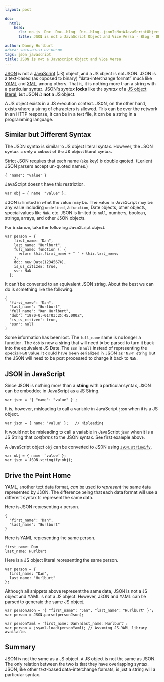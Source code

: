 ```yaml
---
layout: post

doc:
  html:
    head:
      cls: no-js  Doc  Doc--blog  Doc--blog--jsonIsNotAJavaScriptObjectAndViceVersa
      title: JSON is not a JavaScript Object and Vice Versa - Blog - DH

author: Danny Hurlburt
#date: 2016-03-23 07:00:00
tags: json javascript
title: JSON is not a JavaScript Object and Vice Versa
---
```


[<abbr title="JavaScript Object Notation">JSON</abbr>][JSON] is not a [JavaScript][] (JS) object, and a JS object is
not JSON.  JSON is a text-based (as opposed to binary) <q cite="http://www.json.org/">data-interchange format</q> much
like [YAML][] and [XML][], among others.  That is, it is nothing more than a string with a particular syntax.  JSON's
*syntax* **looks** like the *syntax* of a [JS object literal][JsObjLit], but JSON *is* **not** a JS object.
<!-- stop excerpt -->
A JS object exists in a JS execution context.  JSON, on the other hand, exists where a string of characters is
allowed.  This can be over the network in an HTTP response, it can be in a text file, it can be a string in a
programming language.

## Similar but Different Syntax

The JSON syntax is similar to JS object literal syntax.  However, the JSON syntax is only a subset of the JS object
literal syntax.

Strict JSON requires that each name (aka key) is double quoted.  (Lenient JSON parsers accept un-quoted names.)

    { "name": "value" }

JavaScript doesn't have this restriction.

    var obj = { name: "value" };

JSON is limited in what the value may be.  The value in JavaScript may be any value including `undefined`, a
`function`, Date objects, other objects, special values like `NaN`, etc.  JSON is limited to `null`, numbers, boolean,
strings, arrays, and other JSON objects.

For instance, take the following JavaScript object.

    var person = {
        first_name: "Dan",
        last_name: "Hurlburt",
        full_name: function () {
          return this.first_name + " " + this.last_name;
        },
        dob: new Date(12345678),
        is_us_citizen: true,
        ssn: NaN
      };

It can't be converted to an equivalent JSON string.  About the best we can do is something like the following.

    {
      "first_name": "Dan",
      "last_name": "Hurlburt",
      "full_name": "Dan Hurlburt",
      "dob": "1970-01-01T03:25:45.000Z",
      "is_us_citizen": true,
      "ssn": null
    }

Some information has been lost.  The `full_name` name is no longer a function.  The `dob` is now a string that will
need to be parsed to turn it back into the equivalent JS Date.  The `ssn` is `null` instead of representing the
special `NaN` value.  It could have been serialized in JSON as `'NaN'` string but the JSON will need to be post
processed to change it back to `NaN`.

## JSON in JavaScript

Since JSON is nothing more than a **string** with a particular syntax, JSON can be embedded in JavaScript as a JS
String.

    var json = '{ "name": "value" }';

It is, however, misleading to call a variable in JavaScript `json` when it is a JS object.

    var json = { name: "value" };   // Misleading

It would not be misleading to call a variable in JavaScript `json` when it is a JS String that _conforms_ to the
JSON syntax.  See first example above.

A JavaScript object `obj` can be converted to JSON using [`JSON.stringify`][JsonStringify].

    var obj = { name: "value" };
    var json = JSON.stringify(obj);


## Drive the Point Home

YAML, another text data format, _can_ be used to *represent* the same data represented by JSON.  The difference being
that each data format will use a different syntax to represent the same data.

Here is JSON representing a person.

    {
      "first_name": "Dan",
      "last_name": "Hurlburt"
    }

Here is YAML representing the same person.

    first_name: Dan
    last_name: Hurlburt

Here is a JS object literal representing the same person.

    var person = {
      first_name: "Dan",
      last_name: "Hurlburt"
    };

Although all snippets above represent the same data, JSON is not a JS object and YAML is not a JS object.  However,
JSON and YAML can be parsed to generate the same JS object.

    var personJson = '{ "first_name": "Dan", "last_name": "Hurlburt" }';
    var person = JSON.parse(personJson);

    var personYaml = 'first_name: Dan\nlast_name: Hurlburt';
    var person = jsyaml.load(personYaml); // Assuming JS-YAML library available.

## Summary

JSON is not the same as a JS object.  A JS object is not the same as JSON.  The only relation between the two is that
they have overlapping syntax.  JSON, like other text-based data-interchange formats, is just a string will a
particular syntax.

[JavaScript]: https://developer.mozilla.org/en-US/docs/Web/JavaScript
[JsObjLit]: https://developer.mozilla.org/en-US/docs/Web/JavaScript/Guide/Grammar_and_types#Object_literals
[JSON]: http://www.json.org/
[JsonStringify]: https://developer.mozilla.org/en-US/docs/Web/JavaScript/Reference/Global_Objects/JSON/stringify
[XML]: https://www.w3.org/XML/
[YAML]: http://yaml.org/
